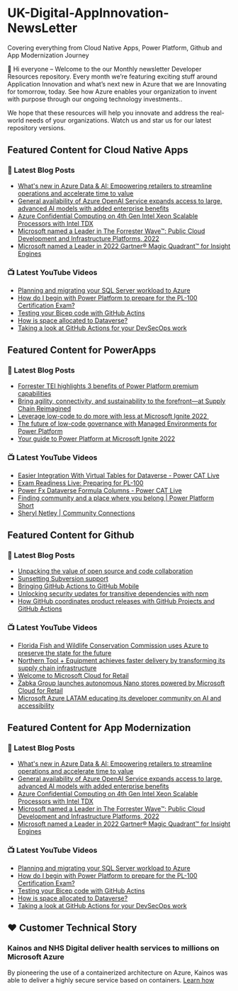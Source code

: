 # UK-Digital-AppInnovation-NewsLetter

Covering everything from Cloud Native Apps, Power Platform, Github and App Modernization Journey

👋 Hi everyone – Welcome to the our Monthly newsletter Developer Resources repository. Every month we’re featuring exciting stuff around Application Innovation and what’s next new in Azure that we are Innovating for tomorrow, today. See how Azure enables your organization to invent with purpose through our ongoing technology investments..


We hope that these resources will help you innovate and address the real-world needs of your organizations. Watch us and star us for our latest repository versions.

## Featured Content for Cloud Native Apps


### 📝 Latest Blog Posts

    
<!-- BLOGCNA:START -->
- [What's new in Azure Data & AI: Empowering retailers to streamline operations and accelerate time to value](https://azure.microsoft.com/blog/whats-new-in-azure-data-ai-empowering-retailers-to-streamline-operations-and-accelerate-time-to-value/)
- [General availability of Azure OpenAI Service expands access to large, advanced AI models with added enterprise benefits](https://azure.microsoft.com/blog/general-availability-of-azure-openai-service-expands-access-to-large-advanced-ai-models-with-added-enterprise-benefits/)
- [Azure Confidential Computing on 4th Gen Intel Xeon Scalable Processors with Intel TDX](https://azure.microsoft.com/blog/azure-confidential-computing-on-4th-gen-intel-xeon-scalable-processors-with-intel-tdx/)
- [Microsoft named a Leader in The Forrester Wave™: Public Cloud Development and Infrastructure Platforms, 2022](https://azure.microsoft.com/blog/microsoft-named-a-leader-in-the-forrester-wave-public-cloud-development-and-infrastructure-platforms-2022/)
- [Microsoft named a Leader in 2022 Gartner® Magic Quadrant™ for Insight Engines](https://azure.microsoft.com/blog/microsoft-named-a-leader-in-2022-gartner-magic-quadrant-for-insight-engines/)
<!-- BLOGCNA:END -->

### 📺 Latest YouTube Videos

 
<!-- YOUTUBECNA:START -->
- [Planning and migrating your SQL Server workload to Azure](https://www.youtube.com/watch?v=vpVE5aIqypQ)
- [How do I begin with Power Platform to prepare for the PL-100 Certification Exam?](https://www.youtube.com/watch?v=r2Hkd7FclWM)
- [Testing your Bicep code with GitHub Actins](https://www.youtube.com/watch?v=uzYMcpeUgWM)
- [How is space allocated to Dataverse?](https://www.youtube.com/watch?v=z5Ze2aq-VHI)
- [Taking a look at GitHub Actions for your DevSecOps work](https://www.youtube.com/watch?v=N00eS4lA6tQ)
<!-- YOUTUBECNA:END -->

##  Featured Content for PowerApps
### 📝 Latest Blog Posts
<!-- BLOGPOWER:START -->
- [Forrester TEI highlights 3 benefits of Power Platform premium capabilities](https://cloudblogs.microsoft.com/powerplatform/2022/11/28/forrester-tei-highlights-3-benefits-of-power-platform-premium-capabilities/)
- [Bring agility, connectivity, and sustainability to the forefront—at Supply Chain Reimagined](https://cloudblogs.microsoft.com/dynamics365/bdm/2022/10/27/bring-agility-connectivity-and-sustainability-to-the-forefront-at-supply-chain-reimagined/)
- [Leverage low-code to do more with less at Microsoft Ignite 2022 ](https://cloudblogs.microsoft.com/powerplatform/2022/10/12/leverage-low-code-to-do-more-with-less-at-microsoft-ignite-2022/)
- [The future of low-code governance with Managed Environments for Power Platform](https://cloudblogs.microsoft.com/powerplatform/2022/10/12/the-future-of-low-code-governance-with-managed-environments-for-power-platform/)
- [Your guide to Power Platform at Microsoft Ignite 2022](https://cloudblogs.microsoft.com/powerplatform/2022/10/05/your-guide-to-power-platform-at-microsoft-ignite-2022/)
<!-- BLOGPOWER:END -->
 ### 📺 Latest YouTube Videos
    
<!-- YOUTUBEPOWER:START -->
- [Easier Integration With Virtual Tables for Dataverse - Power CAT Live](https://www.youtube.com/watch?v=viRTtGEZXNE)
- [Exam Readiness Live: Preparing for PL-100](https://www.youtube.com/watch?v=Tyf7p8QTQ6o)
- [Power Fx Dataverse Formula Columns - Power CAT Live](https://www.youtube.com/watch?v=ewscYjh4yy8)
- [Finding community and a place where you belong | Power Platform Short](https://www.youtube.com/watch?v=nGKkM58kGVo)
- [Sheryl Netley | Community Connections](https://www.youtube.com/watch?v=cIyQLM8UT-s)
<!-- YOUTUBEPOWER:END -->

##  Featured Content for Github
### 📝 Latest Blog Posts
<!-- BLOGGITHUB:START -->
- [Unpacking the value of open source and code collaboration](https://github.blog/2023-01-20-unpacking-the-value-of-open-source-and-code-collaboration/)
- [Sunsetting Subversion support](https://github.blog/2023-01-20-sunsetting-subversion-support/)
- [Bringing GitHub Actions to GitHub Mobile](https://github.blog/2023-01-20-bringing-github-actions-to-github-mobile/)
- [Unlocking security updates for transitive dependencies with npm](https://github.blog/2023-01-19-unlocking-security-updates-for-transitive-dependencies-with-npm/)
- [How GitHub coordinates product releases with GitHub Projects and GitHub Actions](https://github.blog/2023-01-19-how-github-coordinates-product-releases-with-github-projects-and-github-actions/)
<!-- BLOGGITHUB:END -->
### 📺 Latest YouTube Videos
<!-- YOUTUBEGITHUB:START -->
- [Florida Fish and Wildlife Conservation Commission uses Azure to preserve the state for the future](https://www.youtube.com/watch?v=Y7E1CfP6Wj8)
- [Northern Tool + Equipment achieves faster delivery by transforming its supply chain infrastructure](https://www.youtube.com/watch?v=RBsf6I6uayg)
- [Welcome to Microsoft Cloud for Retail](https://www.youtube.com/watch?v=1ZG9IRJ8eEM)
- [Żabka Group launches autonomous Nano stores powered by Microsoft Cloud for Retail](https://www.youtube.com/watch?v=BJpwE4YLYD0)
- [Microsoft Azure LATAM educating its developer community on AI and accessibility](https://www.youtube.com/watch?v=P-JQl5MbUsY)
<!-- YOUTUBEGITHUB:END -->
##  Featured Content for App Modernization
### 📝 Latest Blog Posts
<!-- BLOGAPPMOD:START -->
- [What's new in Azure Data & AI: Empowering retailers to streamline operations and accelerate time to value](https://azure.microsoft.com/blog/whats-new-in-azure-data-ai-empowering-retailers-to-streamline-operations-and-accelerate-time-to-value/)
- [General availability of Azure OpenAI Service expands access to large, advanced AI models with added enterprise benefits](https://azure.microsoft.com/blog/general-availability-of-azure-openai-service-expands-access-to-large-advanced-ai-models-with-added-enterprise-benefits/)
- [Azure Confidential Computing on 4th Gen Intel Xeon Scalable Processors with Intel TDX](https://azure.microsoft.com/blog/azure-confidential-computing-on-4th-gen-intel-xeon-scalable-processors-with-intel-tdx/)
- [Microsoft named a Leader in The Forrester Wave™: Public Cloud Development and Infrastructure Platforms, 2022](https://azure.microsoft.com/blog/microsoft-named-a-leader-in-the-forrester-wave-public-cloud-development-and-infrastructure-platforms-2022/)
- [Microsoft named a Leader in 2022 Gartner® Magic Quadrant™ for Insight Engines](https://azure.microsoft.com/blog/microsoft-named-a-leader-in-2022-gartner-magic-quadrant-for-insight-engines/)
<!-- BLOGAPPMOD:END -->
### 📺 Latest YouTube Videos
<!-- YOUTUBEAPPMOD:START -->
- [Planning and migrating your SQL Server workload to Azure](https://www.youtube.com/watch?v=vpVE5aIqypQ)
- [How do I begin with Power Platform to prepare for the PL-100 Certification Exam?](https://www.youtube.com/watch?v=r2Hkd7FclWM)
- [Testing your Bicep code with GitHub Actins](https://www.youtube.com/watch?v=uzYMcpeUgWM)
- [How is space allocated to Dataverse?](https://www.youtube.com/watch?v=z5Ze2aq-VHI)
- [Taking a look at GitHub Actions for your DevSecOps work](https://www.youtube.com/watch?v=N00eS4lA6tQ)
<!-- YOUTUBEAPPMOD:END -->


## ♥️ Customer Technical Story 

### Kainos and NHS Digital deliver health services to millions on Microsoft Azure

By pioneering the use of a containerized architecture on Azure, Kainos was able to deliver a highly secure service based on containers. [Learn how](https://customers.microsoft.com/en-us/story/1368348549535774520-kainos-and-nhs-digital-deliver-health-services-to-millions-on-microsoft-azure)

